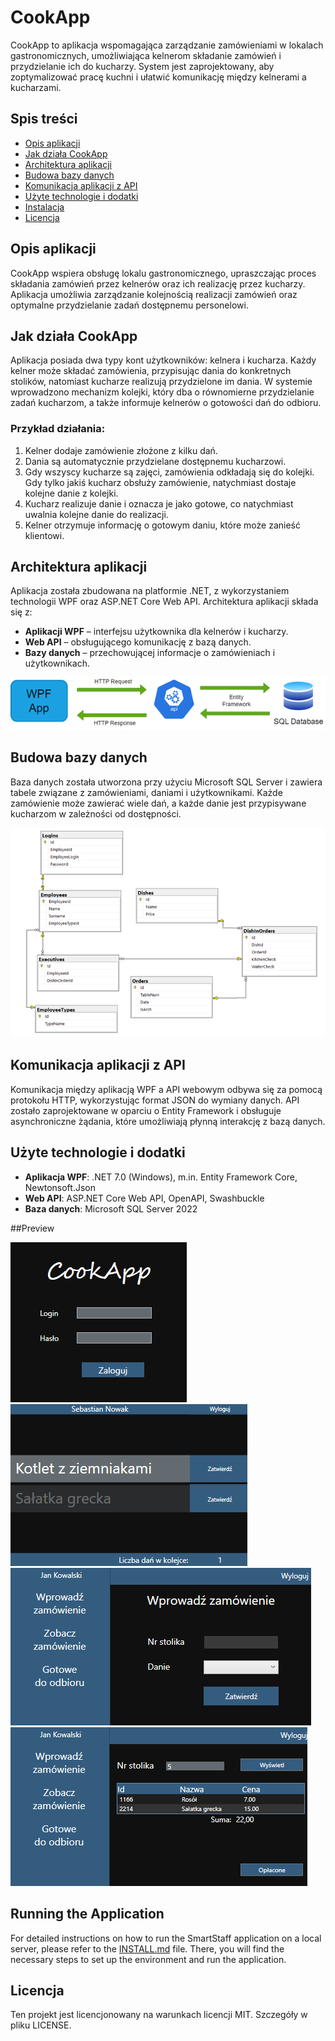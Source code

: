 # CookApp

CookApp to aplikacja wspomagająca zarządzanie zamówieniami w lokalach gastronomicznych, umożliwiająca kelnerom składanie zamówień i przydzielanie ich do kucharzy. System jest zaprojektowany, aby zoptymalizować pracę kuchni i ułatwić komunikację między kelnerami a kucharzami.

## Spis treści
- [Opis aplikacji](#opis-aplikacji)
- [Jak działa CookApp](#jak-działa-cookapp)
- [Architektura aplikacji](#architektura-aplikacji)
- [Budowa bazy danych](#budowa-bazy-danych)
- [Komunikacja aplikacji z API](#komunikacja-aplikacji-z-api)
- [Użyte technologie i dodatki](#użyte-technologie-i-dodatki)
- [Instalacja](#instalacja)
- [Licencja](#licencja)

## Opis aplikacji

CookApp wspiera obsługę lokalu gastronomicznego, upraszczając proces składania zamówień przez kelnerów oraz ich realizację przez kucharzy. Aplikacja umożliwia zarządzanie kolejnością realizacji zamówień oraz optymalne przydzielanie zadań dostępnemu personelowi.

## Jak działa CookApp

Aplikacja posiada dwa typy kont użytkowników: kelnera i kucharza. Każdy kelner może składać zamówienia, przypisując dania do konkretnych stolików, natomiast kucharze realizują przydzielone im dania. W systemie wprowadzono mechanizm kolejki, który dba o równomierne przydzielanie zadań kucharzom, a także informuje kelnerów o gotowości dań do odbioru.

### Przykład działania:
1. Kelner dodaje zamówienie złożone z kilku dań.
2. Dania są automatycznie przydzielane dostępnemu kucharzowi.
3. Gdy wszyscy kucharze są zajęci, zamówienia odkładają się do kolejki. Gdy tylko jakiś kucharz obsłuży zamówienie, natychmiast dostaje kolejne danie z kolejki.
4. Kucharz realizuje danie i oznacza je jako gotowe, co natychmiast uwalnia kolejne danie do realizacji.
5. Kelner otrzymuje informację o gotowym daniu, które może zanieść klientowi.

## Architektura aplikacji

Aplikacja została zbudowana na platformie .NET, z wykorzystaniem technologii WPF oraz ASP.NET Core Web API. Architektura aplikacji składa się z:

- **Aplikacji WPF** – interfejsu użytkownika dla kelnerów i kucharzy.
- **Web API** – obsługującego komunikację z bazą danych.
- **Bazy danych** – przechowującej informacje o zamówieniach i użytkownikach.

![Diagram architektury aplikacji](Images/Architecture.png)

## Budowa bazy danych

Baza danych została utworzona przy użyciu Microsoft SQL Server i zawiera tabele związane z zamówieniami, daniami i użytkownikami. Każde zamówienie może zawierać wiele dań, a każde danie jest przypisywane kucharzom w zależności od dostępności.

![Diagram bazy danych](Images/DataBase.png)

## Komunikacja aplikacji z API

Komunikacja między aplikacją WPF a API webowym odbywa się za pomocą protokołu HTTP, wykorzystując format JSON do wymiany danych. API zostało zaprojektowane w oparciu o Entity Framework i obsługuje asynchroniczne żądania, które umożliwiają płynną interakcję z bazą danych.

## Użyte technologie i dodatki

- **Aplikacja WPF**: .NET 7.0 (Windows), m.in. Entity Framework Core, Newtonsoft.Json
- **Web API**: ASP.NET Core Web API, OpenAPI, Swashbuckle
- **Baza danych**: Microsoft SQL Server 2022

##Preview

![Panel logowania](Images/LoginPanel.png)
![Panel kucharza](Images/ChefPanel.png)
![Panel kelnera - złóż zamówienie](Images/PlaceOrder.png)
![Panel kelnera - zobacz zamówienie](Images/SeeOrder.png)

## Running the Application

For detailed instructions on how to run the SmartStaff application on a local server, please refer to the [INSTALL.md](./INSTALL.md) file. There, you will find the necessary steps to set up the environment and run the application.

## Licencja

Ten projekt jest licencjonowany na warunkach licencji MIT. Szczegóły w pliku LICENSE.
